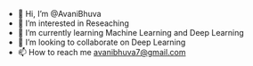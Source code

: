 - 👋 Hi, I’m @AvaniBhuva
- 👀 I’m interested in Reseaching
- 🌱 I’m currently learning Machine Learning and Deep Learning
- 💞️ I’m looking to collaborate on Deep Learning
- 📫 How to reach me avanibhuva7@gmail.com

<!---
AvaniBhuva/AvaniBhuva is a ✨ special ✨ repository because its `README.md` (this file) appears on your GitHub profile.
You can click the Preview link to take a look at your changes.
--->

